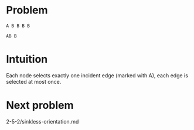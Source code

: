 # Problem

    A B B B B

    AB B

# Intuition

Each node selects exactly one incident edge (marked with A), each edge is selected at most once.

# Next problem

2-5-2/sinkless-orientation.md

